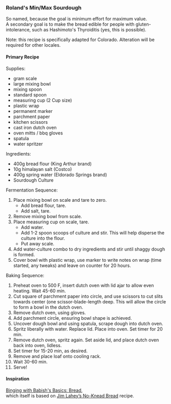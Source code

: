 ### Roland's Min/Max Sourdough

So named, because the goal is minimum effort for maximum value. <br>
A secondary goal is to make the bread edible for people with gluten-intolerance, such as Hashimoto's Thyroiditis (yes, this is possible).

Note: this recipe is specifically adapted for Colorado. Alteration will be required for other locales.

#### Primary Recipe

Supplies:
- gram scale
- large mixing bowl
- mixing spoon
- standard spoon
- measuring cup (2 Cup size)
- plastic wrap
- permanent marker
- parchment paper
- kitchen scissors
- cast iron dutch oven
- oven mitts / bbq gloves
- spatula
- water spritzer

Ingredients:
- 400g bread flour (King Arthur brand)
- 10g himalayan salt (Costco)
- 400g spring water (Eldorado Springs brand)
- Sourdough Culture

Fermentation Sequence:
1. Place mixing bowl on scale and tare to zero.
   - Add bread flour, tare.
   - Add salt, tare.
1. Remove mixing bowl from scale.
1. Place measuring cup on scale, tare.
   - Add water.
   - Add 1-2 spoon scoops of culture and stir. This will help disperse the culture into the flour.
   - Put away scale.
1. Add water-culture combo to dry ingredients and stir until shaggy dough is formed.
1. Cover bowl with plastic wrap, use marker to write notes on wrap (time started, any tweaks) and leave on counter for 20 hours.

Baking Sequence:
1. Preheat oven to 500 F, insert dutch oven with lid ajar to allow even heating. Wait 45-60 min.
1. Cut square of parchment paper into circle, and use scissors to cut slits towards center (one scissor-blade-length deep. This will allow the circle to form a bowl in the dutch oven.
1. Remove dutch oven, using gloves.
1. Add parchment circle, ensuring bowl shape is achieved.
1. Uncover dough bowl and using spatula, scrape dough into dutch oven.
1. Spritz liberally with water. Replace lid. Place into oven. Set timer for 20 min.
1. Remove dutch oven, spritz again. Set aside lid, and place dutch oven back into oven, lidless.
1. Set timer for 15-20 min, as desired.
1. Remove and place loaf onto cooling rack.
1. Wait 30-60 min.
1. Serve!

#### Inspiration

[Binging with Babish's Basics: Bread](https://basicswithbabish.co/basicsepisodes/bread), <br>
which itself is based on [Jim Lahey’s No-Knead Bread](https://smile.amazon.com/exec/obidos/ASIN/0393066304) recipe.
